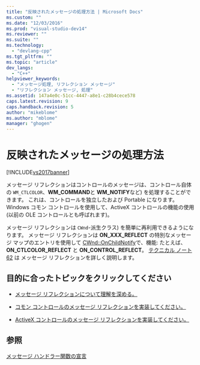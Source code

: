 ```yaml
---
title: "反映されたメッセージの処理方法 | Microsoft Docs"
ms.custom: ""
ms.date: "12/03/2016"
ms.prod: "visual-studio-dev14"
ms.reviewer: ""
ms.suite: ""
ms.technology: 
  - "devlang-cpp"
ms.tgt_pltfrm: ""
ms.topic: "article"
dev_langs: 
  - "C++"
helpviewer_keywords: 
  - "メッセージ処理, リフレクション メッセージ"
  - "リフレクション メッセージ, 処理"
ms.assetid: 147a4e0c-51cc-4447-a8e1-c28b4cece578
caps.latest.revision: 9
caps.handback.revision: 5
author: "mikeblome"
ms.author: "mblome"
manager: "ghogen"
---
```

# 反映されたメッセージの処理方法
[!INCLUDE[vs2017banner](../assembler/inline/includes/vs2017banner.md)]

メッセージ リフレクションはコントロールのメッセージは、コントロール自体の `WM_CTLCOLOR`、**WM\_COMMAND**と **WM\_NOTIFY**など\) を処理することができます。  これは、コントロールを独立したおよび Portable になります。  Windows コモン コントロールを使用して、ActiveX コントロールの機能の使用 \(以前の OLE コントロールとも呼ばれます\)。  
  
 メッセージ リフレクションは `CWnd`\-派生クラス\) を簡単に再利用できるようになります。  メッセージ リフレクションは **ON\_XXX\_REFLECT** の特別なメッセージ マップのエントリを使用して [CWnd::OnChildNotify](../Topic/CWnd::OnChildNotify.md)で、機能: たとえば、**ON\_CTLCOLOR\_REFLECT** と **ON\_CONTROL\_REFLECT**。  [テクニカル ノート 62](../mfc/tn062-message-reflection-for-windows-controls.md) は メッセージ リフレクションを詳しく説明します。  
  
## 目的に合ったトピックをクリックしてください  
  
-   [メッセージ リフレクションについて理解を深める。](../mfc/tn062-message-reflection-for-windows-controls.md)  
  
-   [コモン コントロールのメッセージ リフレクションを実装してください。](../mfc/tn062-message-reflection-for-windows-controls.md)  
  
-   [ActiveX コントロールのメッセージ リフレクションを実装してください。](../mfc/mfc-activex-controls-subclassing-a-windows-control.md)  
  
## 参照  
 [メッセージ ハンドラー関数の宣言](../mfc/declaring-message-handler-functions.md)